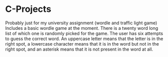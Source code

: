 # C-Projects
Probably just for my university assignment (wordle and traffic light game)
Includes a basic wordle game at the moment. There is a twenty word long list of which one is randomly picked for the game. The user has six attempts to guess the correct word.
An uppercase letter means that the letter is in the right spot, a lowercase character means that it is in the word but not in the right spot, and an asterisk means that 
it is not present in the word at all.
